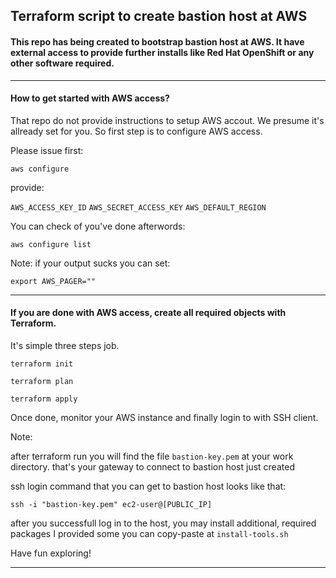 ## Terraform script to create bastion host at AWS

#### This repo has being created to bootstrap bastion host at AWS. It have external access to provide further installs like Red Hat OpenShift or any other software required.

---

#### How to get started with AWS access?

That repo do not provide instructions to setup AWS accout. We presume it's allready set for you.
So first step is to configure AWS access. 

Please issue first:

`aws configure`

provide:

``AWS_ACCESS_KEY_ID``
``AWS_SECRET_ACCESS_KEY``
``AWS_DEFAULT_REGION``

You can check of you've done afterwords:

`aws configure list`


Note: if your output sucks you can set:

`export AWS_PAGER=""`

---

#### If you are done with AWS access, create all required objects with Terraform.

It's simple three steps job.

`terraform init`

`terraform plan`

`terraform apply`

Once done, monitor your AWS instance and finally login to with SSH client.

Note: 

after terraform run you will find the file `bastion-key.pem` at your work directory.
that's your gateway to connect to bastion host just created

ssh login command that you can get to bastion host looks like that:

`ssh -i "bastion-key.pem" ec2-user@[PUBLIC_IP]`

after you successfull log in to the host, you may install additional, required packages
I provided some you can copy-paste at `install-tools.sh`

Have fun exploring!

---

